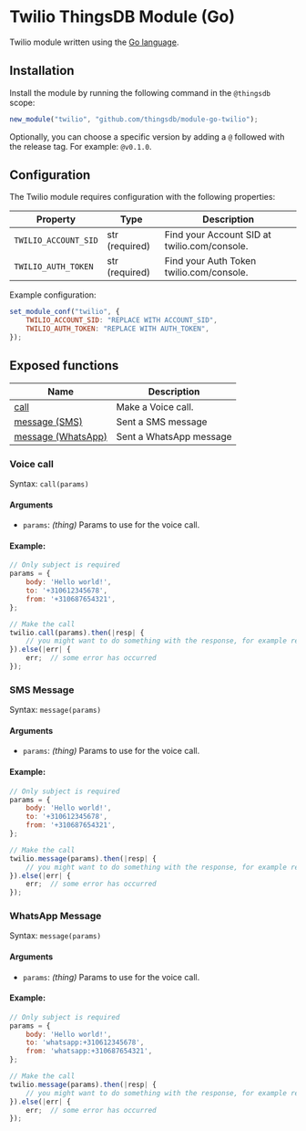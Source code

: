# Twilio ThingsDB Module (Go)

Twilio module written using the [Go language](https://golang.org).


## Installation

Install the module by running the following command in the `@thingsdb` scope:

```javascript
new_module("twilio", "github.com/thingsdb/module-go-twilio");
```

Optionally, you can choose a specific version by adding a `@` followed with the release tag. For example: `@v0.1.0`.

## Configuration

The Twilio module requires configuration with the following properties:

Property             | Type            | Description
-------------------- | --------------- | -----------
`TWILIO_ACCOUNT_SID` | str (required)  | Find your Account SID at twilio.com/console.
`TWILIO_AUTH_TOKEN`  | str (required)  | Find your Auth Token twilio.com/console.


Example configuration:

```javascript
set_module_conf("twilio", {
    TWILIO_ACCOUNT_SID: "REPLACE WITH ACCOUNT_SID",
    TWILIO_AUTH_TOKEN: "REPLACE WITH AUTH_TOKEN",
});
```

## Exposed functions

Name                                    | Description
--------------------------------------- | -----------
[call](#voice-call)                     | Make a Voice call.
[message (SMS)](#sms-message)           | Sent a SMS message
[message (WhatsApp)](#whatsapp-message) | Sent a WhatsApp message

### Voice call

Syntax: `call(params)`

#### Arguments

- `params`: _(thing)_ Params to use for the voice call.

#### Example:

```javascript
// Only subject is required
params = {
    body: 'Hello world!',
    to: '+310612345678',
    from: '+310687654321',
};

// Make the call
twilio.call(params).then(|resp| {
    // you might want to do something with the response, for example resp.Sid.
}).else(|err| {
    err;  // some error has occurred
});
```

### SMS Message

Syntax: `message(params)`

#### Arguments

- `params`: _(thing)_ Params to use for the voice call.

#### Example:

```javascript
// Only subject is required
params = {
    body: 'Hello world!',
    to: '+310612345678',
    from: '+310687654321',
};

// Make the call
twilio.message(params).then(|resp| {
    // you might want to do something with the response, for example resp.Sid.
}).else(|err| {
    err;  // some error has occurred
});
```

### WhatsApp Message

Syntax: `message(params)`

#### Arguments

- `params`: _(thing)_ Params to use for the voice call.

#### Example:

```javascript
// Only subject is required
params = {
    body: 'Hello world!',
    to: 'whatsapp:+310612345678',
    from: 'whatsapp:+310687654321',
};

// Make the call
twilio.message(params).then(|resp| {
    // you might want to do something with the response, for example resp.Sid.
}).else(|err| {
    err;  // some error has occurred
});
```
